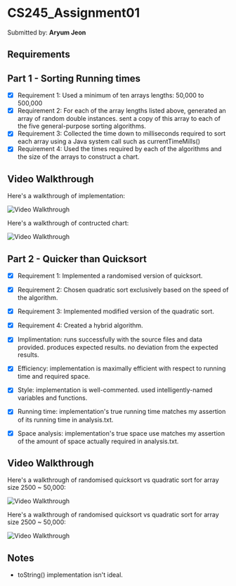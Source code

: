 # CS245_Assignment01

Submitted by: **Aryum Jeon**

## Requirements
## Part 1 - Sorting Running times

* [x] Requirement 1: Used a minimum of ten arrays lengths: 50,000 to 500,000
* [x] Requirement 2: For each of the array lengths listed above, generated an array of random double instances. sent a copy of this array to each of the five general-purpose sorting algorithms.
* [x] Requirement 3: Collected the time down to milliseconds required to sort each array using a Java system call such as currentTimeMills()
* [x] Requirement 4: Used the times required by each of the algorithms and the size of the arrays to construct a chart.

## Video Walkthrough

Here's a walkthrough of implementation:

<img src='http://g.recordit.co/LN7X69JXrf.gif' title='Video Walkthrough' width='' alt='Video Walkthrough' />

Here's a walkthrough of contructed chart:

<img src='http://g.recordit.co/lWMA3VyvLl.gif' title='Video Walkthrough' width='' alt='Video Walkthrough' />

## Part 2 - Quicker than Quicksort

* [x] Requirement 1: Implemented a randomised version of quicksort.
* [x] Requirement 2: Chosen quadratic sort exclusively based on the speed of the algorithm.
* [x] Requirement 3: Implemented modified version of the quadratic sort.
* [x] Requirement 4: Created a hybrid algorithm. 

* [x] Implimentation: runs successfully with the source files and data provided. produces expected results. no deviation from the expected results.
* [x] Efficiency: implementation is maximally efficient with respect to running time and required space.
* [x] Style: implementation is well-commented. used intelligently-named variables and functions.
* [x] Running time: implementation's true running time matches my assertion of its running time in analysis.txt.
* [x] Space analysis: implementation's true space use matches my assertion of the amount of space actually required in analysis.txt.

## Video Walkthrough

Here's a walkthrough of randomised quicksort vs quadratic sort for array size 2500 ~ 50,000:

<img src='http://g.recordit.co/UhoUBfiQIq.gif' title='Video Walkthrough' width='' alt='Video Walkthrough' />

Here's a walkthrough of randomised quicksort vs quadratic sort for array size 2500 ~ 50,000:

<img src='http://g.recordit.co/eIpXYCFNtL.gif' title='Video Walkthrough' width='' alt='Video Walkthrough' />


## Notes

* toString() implementation isn't ideal.
